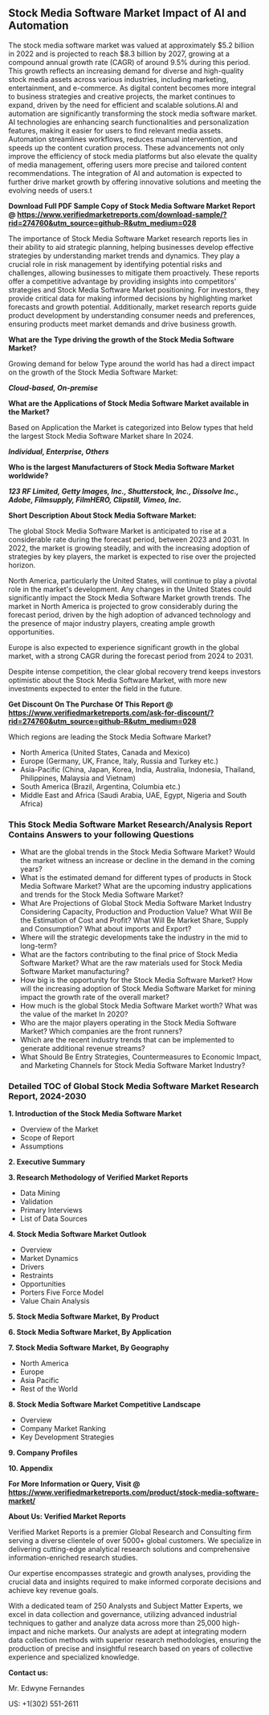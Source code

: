 <h2>Stock Media Software Market Impact of AI and Automation</h2>The stock media software market was valued at approximately $5.2 billion in 2022 and is projected to reach $8.3 billion by 2027, growing at a compound annual growth rate (CAGR) of around 9.5% during this period. This growth reflects an increasing demand for diverse and high-quality stock media assets across various industries, including marketing, entertainment, and e-commerce. As digital content becomes more integral to business strategies and creative projects, the market continues to expand, driven by the need for efficient and scalable solutions.AI and automation are significantly transforming the stock media software market. AI technologies are enhancing search functionalities and personalization features, making it easier for users to find relevant media assets. Automation streamlines workflows, reduces manual intervention, and speeds up the content curation process. These advancements not only improve the efficiency of stock media platforms but also elevate the quality of media management, offering users more precise and tailored content recommendations. The integration of AI and automation is expected to further drive market growth by offering innovative solutions and meeting the evolving needs of users.t</p><p id="" class=""><strong>Download Full PDF Sample Copy of Stock Media Software Market Report @ <a href="https://www.verifiedmarketreports.com/download-sample/?rid=274760&utm_source=github-R&utm_medium=028" target="_blank">https://www.verifiedmarketreports.com/download-sample/?rid=274760&utm_source=github-R&utm_medium=028</a></strong></p><p>The importance of&nbsp;Stock Media Software Market research reports lies in their ability to aid strategic planning, helping businesses develop effective strategies by understanding market trends and dynamics. They play a crucial role in risk management by identifying potential risks and challenges, allowing businesses to mitigate them proactively. These reports offer a competitive advantage by providing insights into competitors' strategies and Stock Media Software Market positioning. For investors, they provide critical data for making informed decisions by highlighting market forecasts and growth potential. Additionally, market research reports guide product development by understanding consumer needs and preferences, ensuring products meet market demands and drive business growth.</p><p><strong>What are the&nbsp;Type driving the growth of the Stock Media Software Market?</strong></p><p id="" class="">Growing demand for below Type around the world has had a direct impact on the growth of the Stock Media Software Market:</p><em><strong>Cloud-based, On-premise</strong></em></p><strong>What are the&nbsp;Applications&nbsp;of Stock Media Software Market available in the Market?</strong></p><p id="" class="">Based on Application the Market is categorized into Below types that held the largest Stock Media Software Market share In 2024.</p><em><strong>Individual, Enterprise, Others</strong></em></p><strong>Who is the largest Manufacturers of Stock Media Software Market worldwide?</strong></p><p><em><strong>123 RF Limited, Getty Images, Inc., Shutterstock, Inc., Dissolve Inc., Adobe, Filmsupply, FilmHERO, Clipstill, Vimeo, Inc.</strong></em></p><p id="" class=""><strong>Short Description About Stock Media Software Market:</strong></p><p>The global Stock Media Software Market is anticipated to rise at a considerable rate during the forecast period, between 2023 and 2031. In 2022, the market is growing steadily, and with the increasing adoption of strategies by key players, the market is expected to rise over the projected horizon.</p><p>North America, particularly the United States, will continue to play a pivotal role in the market's development. Any changes in the United States could significantly impact the Stock Media Software Market growth trends. The market in North America is projected to grow considerably during the forecast period, driven by the high adoption of advanced technology and the presence of major industry players, creating ample growth opportunities.</p><p>Europe is also expected to experience significant growth in the global market, with a strong CAGR during the forecast period from 2024 to 2031.</p><p>Despite intense competition, the clear global recovery trend keeps investors optimistic about the Stock Media Software Market, with more new investments expected to enter the field in the future.</p><p id="" class=""><strong>Get Discount On The Purchase Of This Report @ <a href="https://www.verifiedmarketreports.com/ask-for-discount/?rid=274760&utm_source=github-R&utm_medium=028" target="_blank">https://www.verifiedmarketreports.com/ask-for-discount/?rid=274760&utm_source=github-R&utm_medium=028</a></strong></p>Which regions are leading the Stock Media Software Market?</p><ul><li>North America (United States, Canada and Mexico)</li><li>Europe (Germany, UK, France, Italy, Russia and Turkey etc.)</li><li>Asia-Pacific (China, Japan, Korea, India, Australia, Indonesia, Thailand, Philippines, Malaysia and Vietnam)</li><li>South America (Brazil, Argentina, Columbia etc.)</li><li>Middle East and Africa (Saudi Arabia, UAE, Egypt, Nigeria and South Africa)</li></ul><h3 id="" class="">This Stock Media Software Market Research/Analysis Report Contains Answers to your following Questions</h3><ul><li>What are the global trends in the Stock Media Software Market? Would the market witness an increase or decline in the demand in the coming years?</li><li>What is the estimated demand for different types of products in Stock Media Software Market? What are the upcoming industry applications and trends for the Stock Media Software Market?</li><li>What Are Projections of Global Stock Media Software Market Industry Considering Capacity, Production and Production Value? What Will Be the Estimation of Cost and Profit? What Will Be Market Share, Supply and Consumption? What about imports and Export?</li><li>Where will the strategic developments take the industry in the mid to long-term?</li><li>What are the factors contributing to the final price of Stock Media Software Market? What are the raw materials used for Stock Media Software Market manufacturing?</li><li>How big is the opportunity for the Stock Media Software Market? How will the increasing adoption of Stock Media Software Market for mining impact the growth rate of the overall market?</li><li>How much is the global Stock Media Software Market worth? What was the value of the market In 2020?</li><li>Who are the major players operating in the Stock Media Software Market? Which companies are the front runners?</li><li>Which are the recent industry trends that can be implemented to generate additional revenue streams?</li><li>What Should Be Entry Strategies, Countermeasures to Economic Impact, and Marketing Channels for Stock Media Software Market Industry?</li></ul><h3 id="" class="">Detailed TOC of Global Stock Media Software Market Research Report, 2024-2030</h3><p id="" class=""><strong>1. Introduction of the Stock Media Software Market</strong></p><ul><li>Overview of the Market</li><li>Scope of Report</li><li>Assumptions</li></ul><p id="" class=""><strong>2. Executive Summary</strong></p><p id="" class=""><strong>3. Research Methodology of Verified Market Reports</strong></p><ul><li>Data Mining</li><li>Validation</li><li>Primary Interviews</li><li>List of Data Sources</li></ul><p id="" class=""><strong>4. Stock Media Software Market Outlook</strong></p><ul><li>Overview</li><li>Market Dynamics</li><li>Drivers</li><li>Restraints</li><li>Opportunities</li><li>Porters Five Force Model</li><li>Value Chain Analysis</li></ul><p id="" class=""><strong>5. Stock Media Software Market, By Product</strong></p><p id="" class=""><strong>6. Stock Media Software Market, By Application</strong></p><p id="" class=""><strong>7. Stock Media Software Market, By Geography</strong></p><ul><li>North America</li><li>Europe</li><li>Asia Pacific</li><li>Rest of the World</li></ul><p id="" class=""><strong>8. Stock Media Software Market Competitive Landscape</strong></p><ul><li>Overview</li><li>Company Market Ranking</li><li>Key Development Strategies</li></ul><p id="" class=""><strong>9. Company Profiles</strong></p><p id="" class=""><strong>10. Appendix</strong></p><p id="" class=""><strong>For More Information or Query, Visit @ <a href="https://www.verifiedmarketreports.com/product/stock-media-software-market/" target="_blank">https://www.verifiedmarketreports.com/product/stock-media-software-market/</a></strong></p><p id="" class=""><strong>About Us: Verified Market Reports</strong></p><p id="" class="">Verified Market Reports is a premier Global Research and Consulting firm serving a diverse clientele of over 5000+ global customers. We specialize in delivering cutting-edge analytical research solutions and comprehensive information-enriched research studies.</p><p id="" class="">Our expertise encompasses strategic and growth analyses, providing the crucial data and insights required to make informed corporate decisions and achieve key revenue goals.</p><p id="" class="">With a dedicated team of 250 Analysts and Subject Matter Experts, we excel in data collection and governance, utilizing advanced industrial techniques to gather and analyze data across more than 25,000 high-impact and niche markets. Our analysts are adept at integrating modern data collection methods with superior research methodologies, ensuring the production of precise and insightful research based on years of collective experience and specialized knowledge.</p><p id="" class=""><strong>Contact us:</strong></p><p id="" class="">Mr. Edwyne Fernandes</p><p id="" class="">US: +1(302) 551-2611</p>